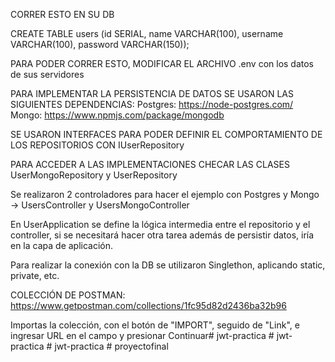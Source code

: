 CORRER ESTO EN SU DB

CREATE TABLE users (id SERIAL, name VARCHAR(100), username VARCHAR(100), password VARCHAR(150));

PARA PODER CORRER ESTO, MODIFICAR EL ARCHIVO .env con los datos de sus servidores

PARA IMPLEMENTAR LA PERSISTENCIA DE DATOS SE USARON LAS SIGUIENTES DEPENDENCIAS:
Postgres: https://node-postgres.com/
Mongo: https://www.npmjs.com/package/mongodb

SE USARON INTERFACES PARA PODER DEFINIR EL COMPORTAMIENTO DE LOS REPOSITORIOS CON IUserRepository

PARA ACCEDER A LAS IMPLEMENTACIONES CHECAR LAS CLASES UserMongoRepository y UserRepository

Se realizaron 2 controladores para hacer el ejemplo con Postgres y Mongo -> UsersController y UsersMongoController

En UserApplication se define la lógica intermedia entre el repositorio y el controller, si se necesitará hacer otra tarea
además de persistir datos, iría en la capa de aplicación.

Para realizar la conexión con la DB se utilizaron Singlethon, aplicando static, private, etc.

COLECCIÓN DE POSTMAN:
https://www.getpostman.com/collections/1fc95d82d2436ba32b96

Importas la colección, con el botón de "IMPORT", seguido de "Link", e ingresar URL en el campo y presionar Continuar#   j w t - p r a c t i c a  
 #   j w t - p r a c t i c a  
 #   j w t - p r a c t i c a  
 #   p r o y e c t o f i n a l  
 